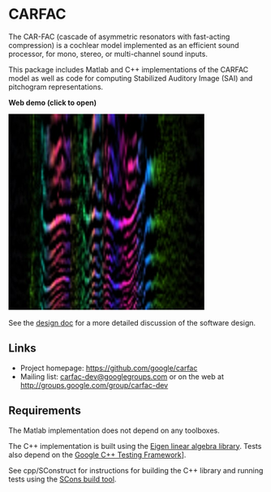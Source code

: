 # CARFAC

The CAR-FAC (cascade of asymmetric resonators with fast-acting compression) is a
cochlear model implemented as an efficient sound processor, for mono, stereo, or
multi-channel sound inputs.

This package includes Matlab and C++ implementations of the CARFAC model as well
as code for computing Stabilized Auditory Image (SAI) and pitchogram
representations.

**Web demo (click to open)**

[![Pitchogram visualization](pitchogram_demo.jpg)](https://google.github.io/carfac/pitchogram_demo/index.html)

See the [design doc](CARFAC_Design_Doc.txt) for a more detailed discussion of
the software design.

## Links

-   Project homepage: https://github.com/google/carfac
-   Mailing list: carfac-dev@googlegroups.com or on the web at
    http://groups.google.com/group/carfac-dev

## Requirements

The Matlab implementation does not depend on any toolboxes.

The C++ implementation is built using the [Eigen linear algebra
library](http://eigen.tuxfamily.org). Tests also depend on the [Google C++
Testing Framework](http://code.google.com/p/googletest/)].

See cpp/SConstruct for instructions for building the C++ library and running
tests using the [SCons build tool](http://www.scons.org/).
